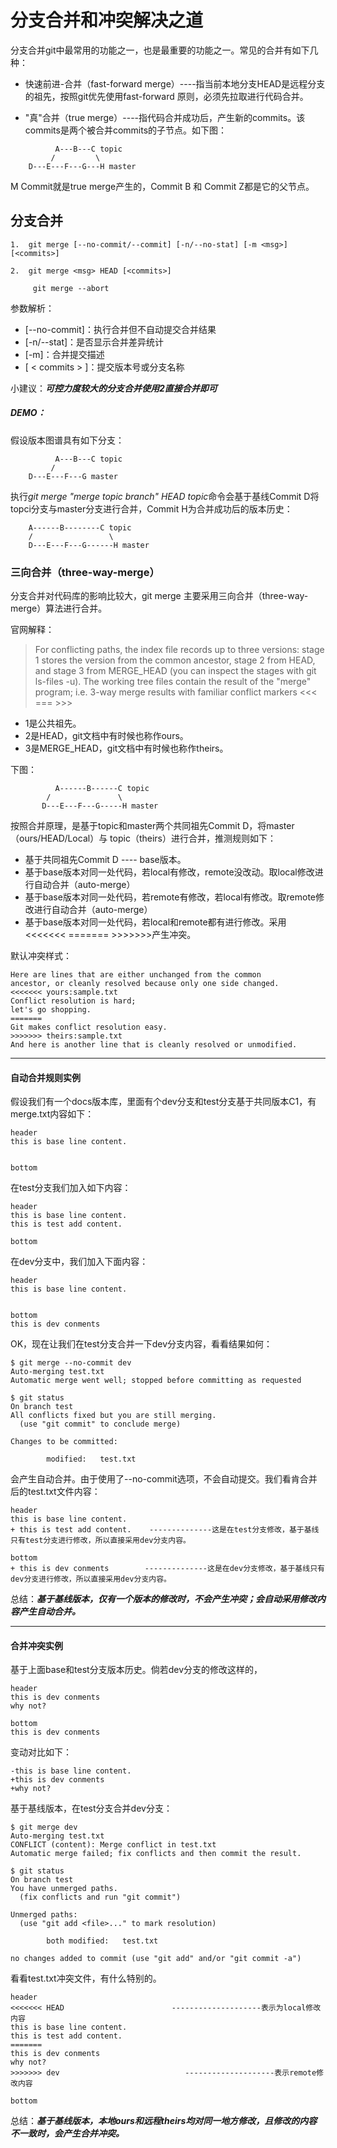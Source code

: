 # 分支合并和冲突解决之道

分支合并git中最常用的功能之一，也是最重要的功能之一。常见的合并有如下几种：

+ 快速前进-合并（fast-forward merge）----指当前本地分支HEAD是远程分支的祖先，按照git优先使用fast-forward 原则，必须先拉取进行代码合并。

+ "真"合并（true merge）----指代码合并成功后，产生新的commits。该commits是两个被合并commits的子节点。如下图：

```
          A---B---C topic
         /         \
    D---E---F---G---H master

```

M Commit就是true merge产生的，Commit B 和 Commit Z都是它的父节点。

## 分支合并

```
1.  git merge [--no-commit/--commit] [-n/--no-stat] [-m <msg>] [<commits>]

2.  git merge <msg> HEAD [<commits>]

     git merge --abort

```

参数解析：
+ [--no-commit]：执行合并但不自动提交合并结果
+ [-n/--stat]：是否显示合并差异统计
+ [-m]：合并提交描述
+ [ < commits > ]：提交版本号或分支名称

小建议：***可控力度较大的分支合并使用2直接合并即可***

##### DEMO：

假设版本图谱具有如下分支：

```
          A---B---C topic
         /
    D---E---F---G master

```

执行*git merge "merge topic branch" HEAD topic*命令会基于基线Commit D将topci分支与master分支进行合并，Commit H为合并成功后的版本历史：

```
    A------B--------C topic
    /                 \
    D---E---F---G------H master

```

### 三向合并（three-way-merge）

分支合并对代码库的影响比较大，git merge 主要采用三向合并（three-way-merge）算法进行合并。

官网解释：
>  For conflicting paths, the index file records up to three versions: stage 1 stores the version from the common ancestor, stage 2 from HEAD, and stage 3 from MERGE_HEAD (you can inspect the stages with git ls-files -u). The working tree files contain the result of the "merge" program; i.e. 3-way merge results with familiar conflict markers <<< === >>>

+ 1是公共祖先。
+ 2是HEAD，git文档中有时候也称作ours。
+ 3是MERGE_HEAD，git文档中有时候也称作theirs。

下图：
```
          A------B------C topic
        /               \
       D---E---F---G-----H master
```

按照合并原理，是基于topic和master两个共同祖先Commit D，将master（ours/HEAD/Local）与 topic（theirs）进行合并，推测规则如下：
+ 基于共同祖先Commit D ---- base版本。
+ 基于base版本对同一处代码，若local有修改，remote没改动。取local修改进行自动合并（auto-merge）
+ 基于base版本对同一处代码，若remote有修改，若local有修改。取remote修改进行自动合并（auto-merge）
+ 基于base版本对同一处代码，若local和remote都有进行修改。采用<<<<<<<  ======= >>>>>>>产生冲突。

默认冲突样式：

```
Here are lines that are either unchanged from the common
ancestor, or cleanly resolved because only one side changed.
<<<<<<< yours:sample.txt
Conflict resolution is hard;
let's go shopping.
=======
Git makes conflict resolution easy.
>>>>>>> theirs:sample.txt
And here is another line that is cleanly resolved or unmodified.

```

----------------------------------------------------------------------------------------------------------------

#### 自动合并规则实例

假设我们有一个docs版本库，里面有个dev分支和test分支基于共同版本C1，有merge.txt内容如下：

```
header
this is base line content.


bottom
```

在test分支我们加入如下内容：

```
header
this is base line content.
this is test add content.

bottom
```

在dev分支中，我们加入下面内容：

```
header
this is base line content.


bottom
this is dev conments
```

OK，现在让我们在test分支合并一下dev分支内容，看看结果如何：

```
$ git merge --no-commit dev
Auto-merging test.txt
Automatic merge went well; stopped before committing as requested

$ git status
On branch test
All conflicts fixed but you are still merging.
  (use "git commit" to conclude merge)

Changes to be committed:

        modified:   test.txt

```

会产生自动合并。由于使用了--no-commit选项，不会自动提交。我们看肯合并后的test.txt文件内容：

```
header
this is base line content.
+ this is test add content.    --------------这是在test分支修改，基于基线只有test分支进行修改，所以直接采用dev分支内容。

bottom
+ this is dev conments        --------------这是在dev分支修改，基于基线只有dev分支进行修改，所以直接采用dev分支内容。
```

总结：***基于基线版本，仅有一个版本的修改时，不会产生冲突；会自动采用修改内容产生自动合并。***

--------------------------------------------------------------------------------------------------------------

#### 合并冲突实例

基于上面base和test分支版本历史。倘若dev分支的修改这样的，

```
header
this is dev conments
why not?

bottom
this is dev conments
```

变动对比如下：

```
-this is base line content.
+this is dev conments
+why not?
```

基于基线版本，在test分支合并dev分支：

```
$ git merge dev
Auto-merging test.txt
CONFLICT (content): Merge conflict in test.txt
Automatic merge failed; fix conflicts and then commit the result.

$ git status
On branch test
You have unmerged paths.
  (fix conflicts and run "git commit")

Unmerged paths:
  (use "git add <file>..." to mark resolution)

        both modified:   test.txt

no changes added to commit (use "git add" and/or "git commit -a")
```

看看test.txt冲突文件，有什么特别的。

```
header
<<<<<<< HEAD                        --------------------表示为local修改内容
this is base line content.
this is test add content.
=======
this is dev conments
why not?
>>>>>>> dev                            --------------------表示remote修改内容

bottom
```

总结：***基于基线版本，本地ours和远程theirs均对同一地方修改，且修改的内容不一致时，会产生合并冲突。***













